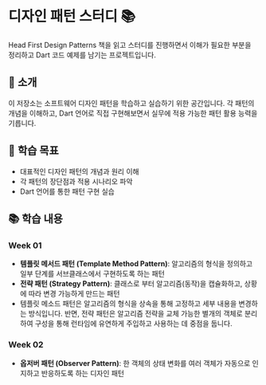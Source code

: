 # 디자인 패턴 스터디 📚

Head First Design Patterns 책을 읽고 스터디를 진행하면서 이해가 필요한 부분을 정리하고 Dart 코드 예제를 남기는 프로젝트입니다.

## 📖 소개

이 저장소는 소프트웨어 디자인 패턴을 학습하고 실습하기 위한 공간입니다. 각 패턴의 개념을 이해하고, Dart 언어로 직접 구현해보면서 실무에 적용 가능한 패턴 활용 능력을 기릅니다.

## 🎯 학습 목표

- 대표적인 디자인 패턴의 개념과 원리 이해
- 각 패턴의 장단점과 적용 시나리오 파악
- Dart 언어를 통한 패턴 구현 실습


## 📚 학습 내용

### Week 01
- **템플릿 메서드 패턴 (Template Method Pattern)**: 알고리즘의 형식을 정의하고 일부 단계를 서브클래스에서 구현하도록 하는 패턴
- **전략 패턴 (Strategy Pattern)**: 클래스로 부터 알고리즘(동작)을 캡슐화하고, 상황에 따라 변경 가능하게 만드는 패턴<br>
- 템플릿 메소드 패턴은 알고리즘의 형식을 상속을 통해 고정하고 세부 내용을 변경하는 방식입니다. 반면, 전략 패턴은 알고리즘 전략을 교체 가능한 별개의 객체로 분리하여 구성을 통해 런타임에 유연하게 주입하고 사용하는 데 중점을 둡니다.

### Week 02
- **옵저버 패턴 (Observer Pattern)**: 한 객체의 상태 변화를 여러 객체가 자동으로 인지하고 반응하도록 하는 디자인 패턴




